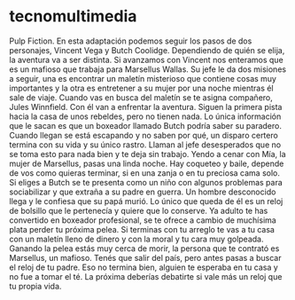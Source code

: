 # tecnomultimedia
Pulp Fiction.
En esta adaptación podemos seguir los pasos de dos personajes, Vincent Vega y Butch Coolidge. Dependiendo de quién se elija, la aventura va a ser distinta.
Si avanzamos con Vincent nos enteramos que es un mafioso que trabaja para Marsellus Wallas. Su jefe le da dos misiones a seguir, una es encontrar un maletín misterioso que contiene cosas muy importantes y la otra es entretener a su mujer por una noche mientras él sale de viaje. 
Cuando vas en busca del maletín se te asigna compañero, Jules Winnfield. Con él van a enfrentar la aventura. Siguen la primera pista hacia la casa de unos rebeldes, pero no tienen nada. Lo única información que le sacan es que un boxeador llamado Butch podría saber su paradero. Cuando llegan se está escapando y no saben por qué, un disparo certero termina con su vida y su único rastro. Llaman al jefe desesperados que no se toma esto para nada bien y te deja sin trabajo.
Yendo a cenar con Mía, la mujer de Marsellus, pasas una linda noche. Hay coqueteo y baile, depende de vos como quieras terminar, si en una zanja o en tu preciosa cama solo.
Si eliges a Butch se te presenta como un niño con algunos problemas para sociabilizar y que extraña a su padre en guerra. Un hombre desconocido llega y le confiesa que su papá murió. Lo único que queda de él es un reloj de bolsillo que le pertenecía y quiere que lo conserve.
Ya adulto te has convertido en boxeador profesional, se te ofrece a cambio de muchísima plata perder tu próxima pelea. Si terminas con tu arreglo te vas a tu casa con un maletín lleno de dinero y con la moral y tu cara muy golpeada.
Ganando la pelea estás muy cerca de morir, la persona que te contrató es Marsellus, un mafioso. Tenés que salir del país, pero antes pasas a buscar el reloj de tu padre. Eso no termina bien, alguien te esperaba en tu casa y no fue a tomar el té. La próxima deberías debatirte si vale más un reloj que tu propia vida.
